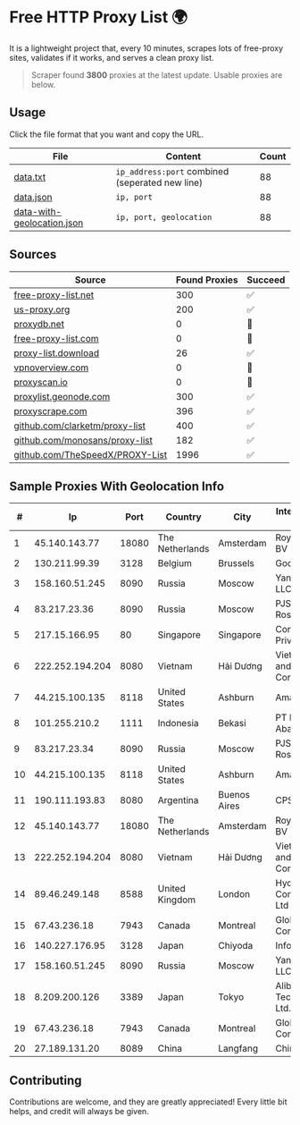 
# Free HTTP Proxy List 🌍

It is a lightweight project that, every 10 minutes, scrapes lots of free-proxy sites, validates if it works, and serves a clean proxy list.


> Scraper found **3800** proxies at the latest update. Usable proxies are below.

## Usage

Click the file format that you want and copy the URL.


|File|Content|Count|
|----|-------|-----|
|[data.txt](https://raw.githubusercontent.com/themiralay/Proxy-List-World/master/data.txt)|`ip_address:port` combined (seperated new line)|88|
|[data.json](https://raw.githubusercontent.com/themiralay/Proxy-List-World/master/data.json)|`ip, port`|88|
|[data-with-geolocation.json](https://raw.githubusercontent.com/themiralay/Proxy-List-World/master/data-with-geolocation.json)|`ip, port, geolocation`|88|

## Sources

|Source|Found Proxies|Succeed|
|------|-------------|-------|
|[free-proxy-list.net](https://free-proxy-list.net)|300|✅|
|[us-proxy.org](https://www.us-proxy.org)|200|✅|
|[proxydb.net](http://proxydb.net)|0|🚫|
|[free-proxy-list.com](https://free-proxy-list.com/?page=&port=&type%5B%5D=http&type%5B%5D=https&up_time=0&search=Search)|0|🚫|
|[proxy-list.download](https://www.proxy-list.download/HTTP)|26|✅|
|[vpnoverview.com](https://vpnoverview.com/privacy/anonymous-browsing/free-proxy-servers)|0|🚫|
|[proxyscan.io](https://www.proxyscan.io)|0|🚫|
|[proxylist.geonode.com](https://proxylist.geonode.com/api/proxy-list?limit=300&page=1&sort_by=lastChecked&sort_type=desc&protocols=http,https)|300|✅|
|[proxyscrape.com](https://api.proxyscrape.com/v2/?request=displayproxies&protocol=http&timeout=10000&country=all&ssl=all&anonymity=all)|396|✅|
|[github.com/clarketm/proxy-list](https://raw.githubusercontent.com/clarketm/proxy-list/master/proxy-list-raw.txt)|400|✅|
|[github.com/monosans/proxy-list](https://raw.githubusercontent.com/monosans/proxy-list/main/proxies/http.txt)|182|✅|
|[github.com/TheSpeedX/PROXY-List](https://raw.githubusercontent.com/TheSpeedX/PROXY-List/master/http.txt)|1996|✅|


## Sample Proxies With Geolocation Info

|#|Ip|Port|Country|City|Internet Service Provider|
|-|--|----|-------|----|-------------------------|
|1|45.140.143.77|18080|The Netherlands|Amsterdam|RoyaleHosting BV|
|2|130.211.99.39|3128|Belgium|Brussels|Google LLC|
|3|158.160.51.245|8090|Russia|Moscow|Yandex.Cloud LLC|
|4|83.217.23.36|8090|Russia|Moscow|PJSC Rostelecom|
|5|217.15.166.95|80|Singapore|Singapore|Contabo Asia Private Limited|
|6|222.252.194.204|8080|Vietnam|Hải Dương|VietNam Post and Telecom Corporation|
|7|44.215.100.135|8118|United States|Ashburn|Amazon.com|
|8|101.255.210.2|1111|Indonesia|Bekasi|PT Remala Abadi|
|9|83.217.23.34|8090|Russia|Moscow|PJSC Rostelecom|
|10|44.215.100.135|8118|United States|Ashburn|Amazon.com|
|11|190.111.193.83|8080|Argentina|Buenos Aires|CPS|
|12|45.140.143.77|18080|The Netherlands|Amsterdam|RoyaleHosting BV|
|13|222.252.194.204|8080|Vietnam|Hải Dương|VietNam Post and Telecom Corporation|
|14|89.46.249.148|8588|United Kingdom|London|Hydra Communications Ltd|
|15|67.43.236.18|7943|Canada|Montreal|GloboTech Communications|
|16|140.227.176.95|3128|Japan|Chiyoda|InfoSphere|
|17|158.160.51.245|8090|Russia|Moscow|Yandex.Cloud LLC|
|18|8.209.200.126|3389|Japan|Tokyo|Alibaba (US) Technology Co., Ltd.|
|19|67.43.236.18|7943|Canada|Montreal|GloboTech Communications|
|20|27.189.131.20|8089|China|Langfang|Chinanet|



## Contributing

Contributions are welcome, and they are greatly appreciated! Every
little bit helps, and credit will always be given.

